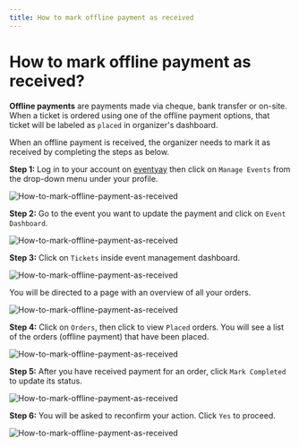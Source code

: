 ```yaml
---
title: How to mark offline payment as received
---
```


# How to mark offline payment as received?

**Offline payments** are payments made via cheque, bank transfer or on-site. When a ticket is ordered using one of the offline payment options, that ticket will be labeled as `placed` in organizer's dashboard. 

When an offline payment is received, the organizer needs to mark it as received by completing the steps as below.

**Step 1:** Log in to your account on [eventyay](https://eventyay.com/login) then click on `Manage Events` from the drop-down menu under your profile. 

![How-to-mark-offline-payment-as-received](../images/How-to-mark-offline-payment-as-received-0.png)

**Step 2:** Go to the event you want to update the payment and click on `Event Dashboard`.

![How-to-mark-offline-payment-as-received](../images/How-to-mark-offline-payment-as-received-1.png)

**Step 3:** Click on `Tickets` inside event management dashboard. 

![How-to-mark-offline-payment-as-received](../images/How-to-mark-offline-payment-as-received-2.png)

You will be directed to a page with an overview of all your orders. 

![How-to-mark-offline-payment-as-received](../images/How-to-mark-offline-payment-as-received-3.png)

**Step 4:** Click on `Orders`, then click to view `Placed` orders. You will see a list of the orders (offline payment) that have been placed. 

![How-to-mark-offline-payment-as-received](../images/How-to-mark-offline-payment-as-received-4.png)

**Step 5:** After you have received payment for an order, click `Mark Completed` to update its status. 

![How-to-mark-offline-payment-as-received](../images/How-to-mark-offline-payment-as-received-6.png)

**Step 6:** You will be asked to reconfirm your action. Click `Yes` to proceed. 

![How-to-mark-offline-payment-as-received](../images/How-to-mark-offline-payment-as-received-7.png)
